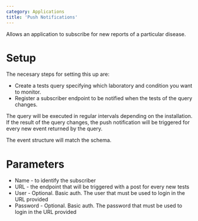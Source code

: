 ```yaml
---
category: Applications
title: 'Push Notifications'
---
```


Allows an application to subscribe for new reports of a particular disease.

# Setup

The necesary steps for setting this up are:

* Create a tests query specifying which laboratory and condition you want to monitor.
* Register a subscriber endpoint to be notified when the tests of the query changes.

The query will be executed in regular intervals depending on the installation. If the result of the query changes, the push notification will be triggered for every new event returned by the query.

The event structure will match the schema.

# Parameters

* Name - to identify the subscriber
* URL - the endpoint that will be triggered with a post for every new tests
* User - Optional. Basic auth. The user that must be used to login in the URL provided
* Password - Optional. Basic auth. The password that must be used to login in the URL provided
